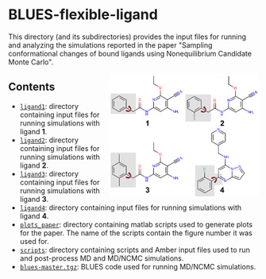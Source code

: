 # BLUES-flexible-ligand
This directory (and its subdirectories) provides the input files for running and analyzing the simulations reported in the paper "Sampling conformational changes of bound ligands using Nonequilibrium Candidate Monte Carlo".

<img align="right" src=".image/ligands.png" width="300">

## Contents

- [`ligand1`](ligand1): directory containing input files for running simulations with ligand **1**.
- [`ligand2`](ligand2): directory containing input files for running simulations with ligand **2**.
- [`ligand3`](ligand3): directory containing input files for running simulations with ligand **3**.
- [`ligand4`](ligand4): directory containing input files for running simulations with ligand **4**.
- [`plots_paper`](plots_paper): directory containing matlab scripts used to generate plots for the paper. The name of the scripts contain the figure number it was used for.
- [`scripts`](scripts): directory containing scripts and Amber input files used to run and post-process MD and MD/NCMC simulations.
- [`blues-master.tgz`](blues-master.tgz): BLUES code used for running MD/NCMC simulations.
